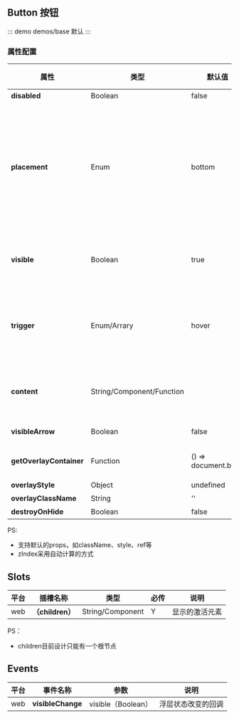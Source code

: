 ## Button 按钮

::: demo demos/base 默认
:::

### 属性配置

| 属性 | 类型| 默认值| 必传| 说明|
|-----|-----|-----|-----|-----|
|**disabled** |Boolean | false| N|是否禁用 |
|**placement** |Enum | bottom| N| 浮层出现位置，可选值为top、left、right、bottom、topLeft、topRight、bottomLeft、bottomRight、leftTop、leftBottom、rightTop、rightBottom|
|**visible** | Boolean| true| N| 用于控制弹框是否显示（结合事件 visibleChange，形成 v-model）|
|**trigger** |Enum/Arrary | hover| N| 触发方式，可选值hover、click、focus、contextMenu、manual（manual外其他值可以组合）|
|**content** |String/Component/Function | | Y| 弹层显示的内容（组件内部可以实现title等，由select组件考虑虚拟滚动）|
|**visibleArrow** | Boolean| false| N|浮层是否显示箭头 |
|**getOverlayContainer** |Function |() => document.body| N|浮层渲染父节点，默认渲染到 body 上 |
|**overlayStyle** |Object | undefined|N |浮层样式 |
|**overlayClassName** |String |'' |N |浮层类名 |
|**destroyOnHide**|Boolean |false |N |隐藏时销毁浮层 |

PS:
- 支持默认的props，如className、style、ref等
- zIndex采用自动计算的方式

## Slots

| 平台| 插槽名称| 类型| 必传 | 说明 |
|-----|-----|-----|-----|-----|
| web|**（children）** | String/Component|Y|显示的激活元素 |

PS：
- children目前设计只能有一个根节点

## Events

| 平台| 事件名称| 参数| 说明 |
|-----|-----|-----|-----|
| web|**visibleChange** | visible（Boolean）|浮层状态改变的回调 | 


